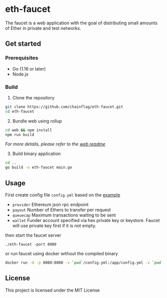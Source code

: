 # eth-faucet
The faucet is a web application with the goal of distributing small amounts of Ether in private and test networks.

## Get started
### Prerequisites

* Go (1.16 or later)
* Node.js

### Build

1. Clone the repository
```bash
git clone https://github.com/chainflag/eth-faucet.git
cd eth-faucet
```

2. Bundle web using rollup
```bash
cd web && npm install
npm run build
```
_For more details, please refer to the [web readme](https://github.com/chainflag/eth-faucet/blob/main/web/README.md)_  

3. Build binary application
```bash
cd ..
go build -o eth-faucet main.go
```

## Usage
First create config file `config.yml` based on the [example](https://github.com/chainflag/eth-faucet/blob/main/config.sample.yml)
* `provider` Ethereum json rpc endpoint
* `payout` Number of Ethers to transfer per request
* `queuecap` Maximum transactions waiting to be sent
* `wallet` Funder account specified via hex private key or keystore. Faucet will use private key first if it is not empty.

then start the faucet server  
```
./eth-faucet -port 8080
```

or run faucet using docker without the compiled binary  
```bash
docker run -d -p 8080:8080 -v `pwd`/config.yml:/app/config.yml -v `pwd`/keystore:/app/keystore chainflag/eth-faucet
```

## License
This project is licensed under the MIT License
